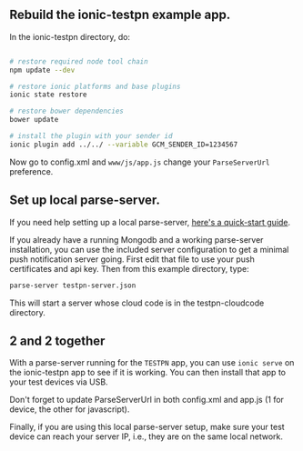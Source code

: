 Rebuild the ionic-testpn example app.
------------------------------------

In the ionic-testpn directory, do:

```bash

# restore required node tool chain
npm update --dev

# restore ionic platforms and base plugins
ionic state restore

# restore bower dependencies
bower update

# install the plugin with your sender id
ionic plugin add ../../ --variable GCM_SENDER_ID=1234567

```

Now go to config.xml and `www/js/app.js` change your `ParseServerUrl` preference.


Set up local parse-server.
--------------------------

If you need help setting up a local parse-server, [ here's a quick-start guide](https://taivo.github.io/guides/parse-server-for-local-development).

If you already have a running Mongodb and a working parse-server installation, you
can use the included server configuration to get a minimal push notification server going.
First edit that file to use your push certificates and api key. Then from this example
directory, type:

```bash
parse-server testpn-server.json

```

This will start a server whose cloud code is in the testpn-cloudcode directory.


2 and 2 together
----------------

With a parse-server running for the `TESTPN` app, you can use `ionic serve` on the
ionic-testpn app to see if it is working. You can then install that app to your test
devices via USB.

Don't forget to update ParseServerUrl in both config.xml and app.js
(1 for device, the other for javascript).

Finally, if you are using this local parse-server setup, make sure your test device
can reach your server IP, i.e., they are on the same local network.
